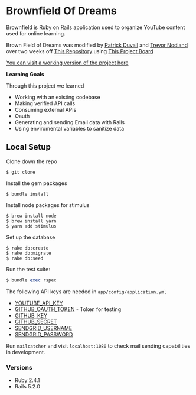 # Brownfield Of Dreams

Brownfield is Ruby on Rails application used to organize YouTube content used for online learning.

Brown Field of Dreams was modified by [Patrick Duvall](https://github.com/Patrick-Duvall) and [Trevor Nodland](https://github.com/tnodland) over two weeks off [This Repository](https://github.com/turingschool-examples/brownfield-of-dreams) using [This Project Board](https://github.com/turingschool-examples/brownfield-of-dreams/projects/1)

[You can visit a working version of the project here](https://brownfield-of-sorrow.herokuapp.com/)

**Learning Goals**

Through this project we learned

  * Working with an existing codebase
  * Making verified API calls
  * Consuming external APIs
  * Oauth 
  * Generating and sending Email data with Rails
  * Using enviromental variables to sanitize data

## Local Setup

Clone down the repo
```
$ git clone
```

Install the gem packages
```
$ bundle install
```

Install node packages for stimulus
```
$ brew install node
$ brew install yarn
$ yarn add stimulus
```

Set up the database
```
$ rake db:create
$ rake db:migrate
$ rake db:seed
```

Run the test suite:
```ruby
$ bundle exec rspec
```

The following API keys are needed in `app/config/application.yml`

  * [YOUTUBE_API_KEY](https://console.developers.google.com/apis/library?project=event-manager-230318&folder&organizationId)
  * [GITHUB_OAUTH_TOKEN](https://github.com/settings/developers) - Token for testing
  * [GITHUB_KEY](https://github.com/settings/tokens)
  * [GITHUB_SECRET](https://github.com/settings/tokens) 
  * [SENDGRID_USERNAME](https://sendgrid.com/docs/ui/account-and-settings/api-keys/)
  * [SENDGRID_PASSWORD](https://sendgrid.com/docs/ui/account-and-settings/api-keys/)
  
  Run `mailcatcher` and visit `localhost:1080` to check mail sending capabilities in development.

### Versions
* Ruby 2.4.1
* Rails 5.2.0
